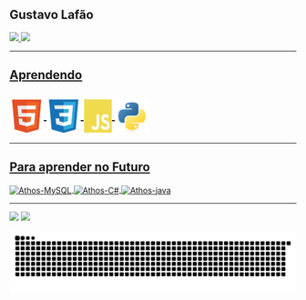 ## Gustavo Lafão
<div>
  <a href="https://github.com/GustavoLafont">
  <img height="180em" src="https://github-readme-stats.vercel.app/api?username=GustavoLafont&show_icons=true&theme=tokyonight&include_all_commits=true&count_private=true"/>
  <img height="180em" src="https://github-readme-stats.vercel.app/api/top-langs/?username=GustavoLafont&layout=compact&langs_count=7&theme=tokyonight"/>
</div>
  
  <hr>
   <div style="display: inline_block">
    <h2> Aprendendo <h2>
    <img align="center" alt="Gustta-HTML" height="60" width="60" src="https://raw.githubusercontent.com/devicons/devicon/master/icons/html5/html5-original.svg">
    <img align="center" alt="Gustta-CSS" height="60" width="60" src="https://raw.githubusercontent.com/devicons/devicon/master/icons/css3/css3-original.svg">
    <img align="center" alt="Rafa-Js" height="60" width="50" src="https://raw.githubusercontent.com/devicons/devicon/master/icons/javascript/javascript-plain.svg">
    <img align="center" alt="Gustta-Python" height="60" width="60" src="https://raw.githubusercontent.com/devicons/devicon/master/icons/python/python-original.svg">
  </div>
    
 <hr>
 <div style="display: inline_block">
   <h2>Para aprender no Futuro</h2>
    <img align="center" alt="Athos-MySQL" height="120" width="120" src="https://waresoft.com.br/wp-content/uploads/2021/04/MySQL_Logo_600x600.png">
    <img align="center" alt="Athos-C#" height="60" width="60" src="https://growiz.com.br/wp-content/uploads/2020/08/kisspng-c-programming-language-logo-microsoft-visual-stud-atlas-portfolio-5b899192d7c600.1628571115357423548838.png">
    <img align="center" alt="Athos-java" height="80" width="80" src="https://softmany.com/wp-content/uploads/2017/08/Java-Runtime-Environment-for-Windows.png">
  <div>
    
 <hr>
     <a href="https://www.instagram.com/gusttav.henrique/" target="_blank"><img src="https://img.shields.io/badge/-Instagram-%23E4405F?style=for-the-badge&logo=instagram&logoColor=white" target="_blank"></a>
    <a href = "mailto:contato@gustavohenrique764@gmail.com"><img src="https://img.shields.io/badge/-Gmail-%23333?style=for-the-badge&logo=gmail&logoColor=white" target="_blank"</a>
  </div>
    
![Snake animation](https://github.com/GustavoLafont/GustavoLafont/blob/output/github-contribution-grid-snake.svg)
